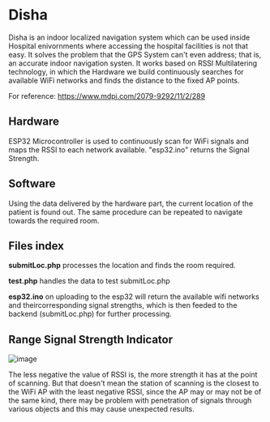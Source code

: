 # Disha

Disha is an indoor localized navigation system which can be used inside Hospital enivornments where accessing the hospital facilities is not that easy. It solves the problem that the GPS System can't even address; that is, an accurate indoor navigation systen.
It works based on RSSI Multilatering technology, in which the Hardware we build continuously searches for available WiFi networks and finds the distance to the fixed AP points.

For reference: https://www.mdpi.com/2079-9292/11/2/289

## Hardware
ESP32 Microcontroller is used to continuously scan for WiFi signals and maps the RSSI to each network available. "esp32.ino" returns the Signal Strength.


## Software
Using the data delivered by the hardware part, the current location of the patient is found out. The same procedure can be repeated to navigate towards the required room.



## Files index
**submitLoc.php** processes the location and finds the room required. 

**test.php** handles the data to test submitLoc.php

**esp32.ino** on uploading to the esp32 will return the available wifi networks and theircorresponding signal strengths, which is then feeded to the backend (submitLoc.php) for further processing.


## Range Signal Strength Indicator
![image](https://github.com/zukardex/disha/assets/27881577/3d79d3c3-8df4-4d16-bdd8-461bf5397dec)

The less negative the value of RSSI is, the more strength it has at the point of scanning. But that doesn't mean the station of scanning is the closest to the WiFi AP with the least negative RSSI, since the AP may or may not be of the same kind, there may be problem with penetration of signals through various objects and this may cause unexpected results.

